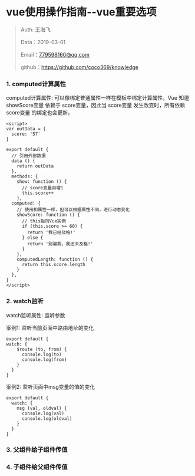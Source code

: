 
# vue使用操作指南--vue重要选项

>Auth: 王海飞
>
>Data：2019-03-01
>
>Email：779598160@qq.com
>
>github：https://github.com/coco369/knowledge


### 1. computed计算属性

computed计算属性: 可以像绑定普通属性一样在模板中绑定计算属性。Vue 知道 showScore变量 依赖于 score变量，因此当 score变量 发生改变时，所有依赖 score变量 的绑定也会更新。	

	<script>
	var outData = {
	  score: '57'
	}
	
	export default {
	  // 引用外部数据
	  data () {
	    return outData
	  },
	  methods: {
	    show: function () {
	      // score变量自增1
	      this.score++
	    },
	  computed: {
	    // 使用和属性一样，但可以根据属性不同，进行动态变化
	    showScore: function () {
	      // this指向Vue实例
	      if (this.score >= 60) {
	        return '我已经及格!'
	      } else {
	        return '别骗我，我还未及格!'
	      }
	    },
	    computedLength: function () {
	      return this.score.length
	    }
	  },
	}
	</script>


### 2. watch监听

watch监听属性: 监听参数

案例1: 监听当前页面中路由地址的变化

	export default {
	watch: {
	    $route (to, from) {
	      console.log(to)
	      console.log(from)
	    }
	  }
	}

案例2: 监听页面中msg变量的值的变化

	export default {
	  watch: {
	    msg (val, oldval) {
	      console.log(val)
	      console.log(oldval)
	    }
	  }
	}

### 3. 父组件给子组件传值


### 4. 子组件给父组件传值